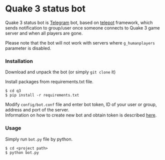 # Quake 3 status bot

Quake 3 status bot is [Telegram](https://telegram.org/) bot, based on [telepot](https://github.com/nickoala/telepot) framework, which sends notification to group/user once someone connects to Quake 3 game server and when all players are gone.

Please note that the bot will not work with servers where `g_humanplayers` parameter is disabled.

### Installation

Download and unpack the bot (or simply `git clone` it)

Install packages from requirements.txt file.
```
$ cd q3
$ pip install -r requirements.txt
```

Modify `config/bot.conf` file and enter bot token, ID of your user or group, address and port of the server.  
Information on how to create new bot and obtain token is described [here](https://core.telegram.org/bots).

### Usage

Simply run `bot.py` file by python.
```
$ cd <project path>
$ python bot.py
```
